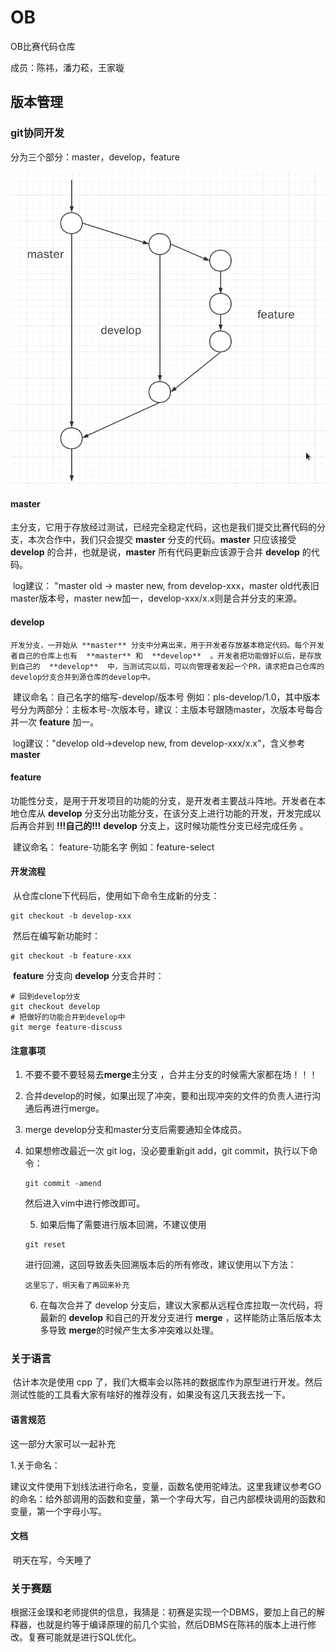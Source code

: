 # OB
OB比赛代码仓库

成员：陈祎，潘力菘，王家璇

## 版本管理

### git协同开发

分为三个部分：master，develop，feature

![](img/image-1.png)

#### master

​	主分支，它用于存放经过测试，已经完全稳定代码，这也是我们提交比赛代码的分支，本次合作中，我们只会提交  **master**  分支的代码。**master**  只应该接受  **develop**  的合并，也就是说，**master**  所有代码更新应该源于合并 **develop**  的代码。

​	log建议： "master old -> master new, from develop-xxx，master old代表旧master版本号，master new加一，develop-xxx/x.x则是合并分支的来源。

#### develop

 	开发分支，一开始从 **master** 分支中分离出来，用于开发者存放基本稳定代码。每个开发者自己的仓库上也有  **master** 和  **develop**  。开发者把功能做好以后，是存放到自己的  **develop**  中，当测试完以后，可以向管理者发起一个PR，请求把自己仓库的develop分支合并到源仓库的develop中。

​	建议命名：自己名字的缩写-develop/版本号    例如：pls-develop/1.0，其中版本号分为两部分：主板本号-次版本号，建议：主版本号跟随master，次版本号每合并一次 **feature** 加一。

​	log建议："develop old->develop new, from develop-xxx/x.x"，含义参考  **master**

#### feature

​	功能性分支，是用于开发项目的功能的分支，是开发者主要战斗阵地。开发者在本地仓库从 **develop** 分支分出功能分支，在该分支上进行功能的开发，开发完成以后再合并到  **!!!自己的!!!**  **develop**  分支上，这时候功能性分支已经完成任务 。

​	建议命名： feature-功能名字  例如：feature-select

#### 开发流程

​	从仓库clone下代码后，使用如下命令生成新的分支：

```shell
git checkout -b develop-xxx
```

​	然后在编写新功能时：

```shell
git checkout -b feature-xxx
```

​	**feature** 分支向 **develop**  分支合并时：

```shell
# 回到develop分支
git checkout develop
# 把做好的功能合并到develop中 
git merge feature-discuss
```

#### 注意事项

 1. 不要不要不要轻易去**merge**主分支 ，合并主分支的时候需大家都在场！！！

 2. 合并develop的时候，如果出现了冲突，要和出现冲突的文件的负责人进行沟通后再进行merge。

 3. merge develop分支和master分支后需要通知全体成员。

 4. 如果想修改最近一次 git log，没必要重新git add，git commit，执行以下命令：

    ```shell
    git commit -amend
    ```

    然后进入vim中进行修改即可。

	5. 如果后悔了需要进行版本回溯，不建议使用 

    ```shell
    git reset
    ```

    进行回溯，这回导致丢失回溯版本后的所有修改，建议使用以下方法：

    ```shell
    这里忘了，明天看了再回来补充
    ```

	6. 在每次合并了 develop 分支后，建议大家都从远程仓库拉取一次代码，将最新的 **develop** 和自己的开发分支进行 **merge** ，这样能防止落后版本太多导致 **merge**的时候产生太多冲突难以处理。



### 关于语言

​	估计本次是使用 cpp 了，我们大概率会以陈祎的数据库作为原型进行开发。然后测试性能的工具看大家有啥好的推荐没有，如果没有这几天我去找一下。

#### 语言规范

这一部分大家可以一起补充

1.关于命名：

​	建议文件使用下划线法进行命名，变量，函数名使用驼峰法。这里我建议参考GO的命名：给外部调用的函数和变量，第一个字母大写，自己内部模块调用的函数和变量，第一个字母小写。

#### 文档

​	明天在写，今天睡了

### 关于赛题

​	根据汪金璞和老师提供的信息，我猜是：初赛是实现一个DBMS，要加上自己的解释器，也就是约等于编译原理的前几个实验，然后DBMS在陈祎的版本上进行修改。复赛可能就是进行SQL优化。













